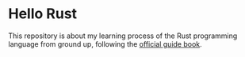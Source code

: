 # Hello Rust

This repository is about my learning process of the Rust programming language from ground up, following the [official guide book](https://doc.rust-lang.org/stable/book).
